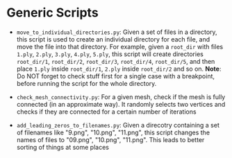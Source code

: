 # Generic Scripts

- `move_to_individual_directories.py`: Given a set of files in a directory, this script is used to create an individual directory for each file, and move the file into that directory. For example, given a ```root_dir``` with files ```1.ply```, ```2.ply```, ```3.ply```, ```4.ply```, ```5.ply```, this script will create directories ```root_dir/1```, ```root_dir/2```, ```root_dir/3```, ```root_dir/4```, ```root_dir/5```, and then place ```1.ply``` inside ```root_dir/1```, ```2.ply``` inside ```root_dir/2``` and so on.
**Note**: Do NOT forget to check stuff first for a single case with a breakpoint, before running the script for the whole directory.

- `check_mesh_connectivity.py`: For a given mesh, check if the mesh is fully connected (in an approximate way). It randomly selects two vertices and checks if they are connected for a certain number of iterations

- `add_leading_zeros_to_filenames.py`: Given a direcotry containing a set of filenames like "9.png", "10.png", "11.png", this script changes the names of files to "09.png", "10.png", "11.png". This leads to better sorting of things at some places
